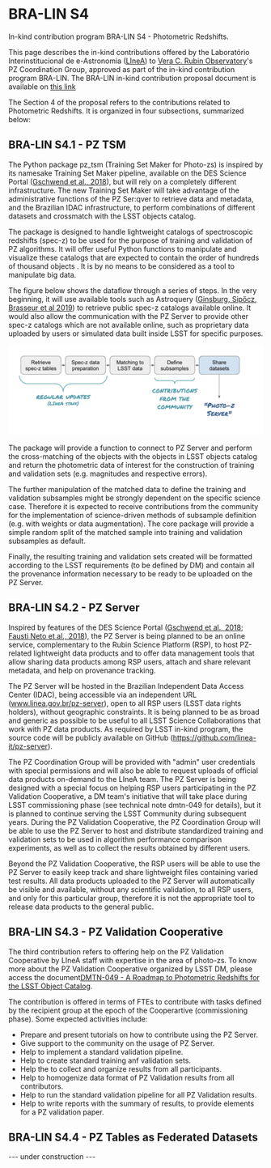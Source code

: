 # BRA-LIN S4     

In-kind contribution program BRA-LIN S4 - Photometric Redshifts.

This page describes the in-kind contributions offered by the Laboratório Interinstitucional de e-Astronomia ([LIneA](http://www.linea.gov.br)) to [Vera C. Rubin Observatory](https://www.lsst.org/)'s PZ Coordination Group, approved as part of the in-kind contribution program BRA-LIN. The BRA-LIN in-kind contribution proposal document is available on [this link](https://docs.google.com/document/d/1JWUG2vxxPD1DwrbQsZwI1q_2lk2TIGnHGHNbaq2zAbk/edit?usp=sharing)

The Section 4 of the proposal refers to the contributions related to Photometric Redshifts. It is organized in four subsections, summarized below:  

## BRA-LIN S4.1 - PZ TSM 

The Python package pz_tsm (Training Set Maker for Photo-zs) is inspired by its namesake Training Set Maker pipeline, available on the DES Science Portal ([Gschwend et al., 2018](https://www.sciencedirect.com/science/article/abs/pii/S2213133718300891?via%3Dihub)), but will rely on a completely different infrastructure. The new Training Set Maker will take advantage of the administrative functions of the PZ Ser:qver to retrieve data and metadata, and the Brazilian IDAC infrastructure, to perform combinations of different datasets and crossmatch with the LSST objects catalog. 

The package is designed to handle lightweight catalogs of spectroscopic redshifts (spec-z) to be used for the purpose of training and validation of PZ algorithms. It will offer useful Python functions to manipulate and visualize these catalogs that are expected to contain the order of hundreds of thousand objects . It is by no means to be considered as a tool to manipulate big data. 

The figure below shows the dataflow through a series of steps. In the very beginning, it will use available tools such as Astroquery ([Ginsburg, Sipőcz, Brasseur et al 2019](https://ui.adsabs.harvard.edu/abs/2019AJ....157...98G/abstract)) to retrieve public spec-z catalogs available online. It would also allow the communication with the PZ Server to provide other spec-z catalogs which are not available online, such as proprietary data uploaded by users or simulated data built inside LSST for specific purposes. 

![Sequence of steps for Training Set Maker](tsm_dataflow.png)

The package will provide a function to connect to PZ Server and perform the cross-matching of the objects with the objects in LSST objects catalog and return the photometric data of interest for the construction of training and validation sets (e.g. magnitudes and respective errors).

The further manipulation of the matched data to define the training and validation subsamples might be strongly dependent on the specific science case. Therefore it is expected to receive contributions from the community for the implementation of science-driven methods of subsample definition (e.g. with weights or data  augmentation). The core package will provide a simple random split of the matched sample into training and validation subsamples as default. 

Finally, the resulting training and validation sets created will be formatted according to the LSST requirements (to be defined by DM) and contain all the provenance information necessary to be ready to be uploaded on the PZ Server.




## BRA-LIN S4.2 - PZ Server 

 Inspired by features of the DES Science Portal ([Gschwend et al., 2018](https://www.sciencedirect.com/science/article/abs/pii/S2213133718300891?via%3Dihub); [Fausti Neto et al., 2018](https://www.sciencedirect.com/science/article/abs/pii/S2213133717300975)), the PZ Server is being planned to be an online service, complementary to the Rubin Science Platform (RSP), to host PZ-related lightweight data products and to offer data management tools that allow sharing data products among RSP users, attach and share relevant metadata, and help on provenance tracking. 
 
The PZ Server will be hosted in the Brazilian Independent Data Access Center (IDAC), being accessible via an independent URL (www.linea.gov.br/pz-server), open to all RSP users (LSST data rights holders), without geographic constraints. It is being planned to be as broad and generic as possible to be useful to all LSST Science Collaborations that work with PZ data products. As required by LSST in-kind program, the source code will be publicly available on GitHub (https://github.com/linea-it/pz-server).

The PZ Coordination Group will be provided with "admin" user credentials with special permissions and will also be able to request uploads of official data products on-demand to the LIneA team.
The PZ Server is being designed with a special focus on helping RSP users participating in the PZ Validation Cooperative, a DM team's initiative that will take place during LSST commissioning phase (see technical note dmtn-049 for details), but it is planned to continue serving the LSST Community during subsequent years. During the PZ Validation Cooperative, the PZ Coordination Group will be able to use the PZ Server to host and distribute standardized training and validation sets to be used in algorithm performance comparison experiments, as well as to collect the results obtained by different users. 

Beyond the PZ Validation Cooperative, the RSP users will be able to use the PZ Server to easily keep track and share lightweight files containing varied test results. All data products uploaded to the PZ Server will automatically be visible and available, without any scientific validation, to all RSP users, and only for this particular group, therefore it is not the appropriate tool to release data products to the general public.   



## BRA-LIN S4.3 - PZ Validation Cooperative

The third contribution refers to offering help on the PZ Validation Cooperative by LIneA staff with expertise in the area of photo-zs. To know more about the PZ Validation Cooperative organized by LSST DM, please access the document[DMTN-049 - A Roadmap to Photometric Redshifts for the LSST Object Catalog](https://dmtn-049.lsst.io/). 

The contribution is offered in terms of FTEs to contribute with tasks defined by the recipient group at the epoch of the Cooperartive (commissioning phase). Some expected activities include:

* Prepare and present tutorials on how to contribute using the PZ Server. 
* Give support to the community on the usage of PZ Server. 
* Help to implement a standard validation pipeline.
* Help to create standard training anf validation sets.
* Help the to collect and organize results from all participants.
* Help to homogenize data format of PZ Validation results from all contributors.
* Help to run the standard validation pipeline for all PZ Validation results.
* Help to write reports with the summary of results, to provide elements for a PZ validation paper. 


## BRA-LIN S4.4 - PZ Tables as Federated Datasets 
--- under construction ---
